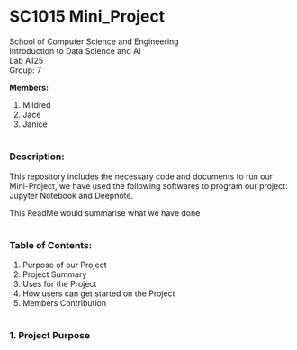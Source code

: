 # SC1015 Mini_Project
School of Computer Science and Engineering  
Introduction to Data Science and AI  
Lab A125  
Group: 7  

**Members:**
   1. Mildred
   2. Jace
   3. Janice
#
### Description:

This repository includes the necessary code and documents to run our Mini-Project, we have used the following softwares to program our project: Jupyter Notebook and Deepnote. 

This ReadMe would summarise what we have done 
#
### Table of Contents:
   1. Purpose of our Project
   2. Project Summary
   3. Uses for the Project
   4. How users can get started on the Project
   5. Members Contribution
#
### 1. Project Purpose

